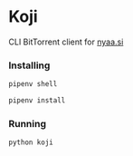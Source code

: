 # Koji
CLI BitTorrent client for [nyaa.si](https://nyaa.si/)

### Installing
```sh
pipenv shell

pipenv install
```

### Running
```sh
python koji
```

